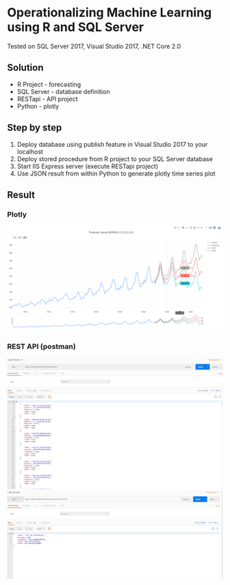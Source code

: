 # Operationalizing Machine Learning using R and SQL Server

Tested on SQL Server 2017, Visual Studio 2017, .NET Core 2.0

## Solution

* R Project - forecasting 
* SQL Server - database definition
* RESTapi - API project
* Python - plotly

## Step by step
1) Deploy database using publish feature in Visual Studio 2017 to your localhost
2) Deploy stored procedure from R project to your SQL Server database 
3) Start IIS Express server (execute RESTapi project)
4) Use JSON result from within Python to generate plotly time series plot

## Result

### Plotly 

![ARIMA](Plots/PlotlyForecastARIMA.png)

### REST API (postman)

![ARIMA](Plots/PostmanTestAPI.png)
![ARIMA](Plots/PostmanTestAPIsinglevalue.png)